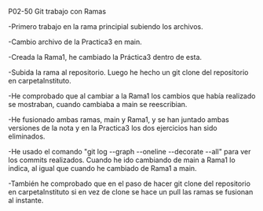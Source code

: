 P02-50 Git trabajo con Ramas

 -Primero trabajo en la rama principial subiendo los archivos.

 -Cambio archivo de la Practica3 en main.

 -Creada la Rama1, he cambiado la Práctica3 dentro de esta.

 -Subida la rama al repositorio. Luego he hecho un git clone del repositorio en carpetaInstituto.

 -He comprobado que al cambiar a la Rama1 los cambios que había realizado se mostraban, cuando cambiaba a main se reescribian.
 
 -He fusionado ambas ramas, main y Rama1, y se han juntado ambas versiones de la nota y en la Practica3 los dos ejercicios han sido eliminados.
 
 -He usado el comando "git log --graph --oneline --decorate --all" para ver los commits realizados. Cuando he ido cambiando de main a Rama1 lo indica, al igual que cuando he cambiado de Rama1 a main.

 -También he comprobado que en el paso de hacer git clone del repositorio en carpetaInstituto si en vez de clone se hace un pull las ramas se fusionan al instante.